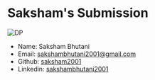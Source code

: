 # Saksham's Submission

![DP](https://media-exp1.licdn.com/dms/image/C5103AQHGhEKTzkh6hg/profile-displayphoto-shrink_200_200/0?e=1593043200&v=beta&t=YG6SK0aidLax_2YKsCfix9Pnbq79X4UVHC4fLF32ruA)

- Name: Saksham Bhutani
- Email: sakshambhutani2001@gmail.com
- Github: [saksham2001](https://github.com/saksham2001)
- Linkedin: [sakshambhutani2001](https://www.linkedin.com/in/sakshambhutani2001/)
